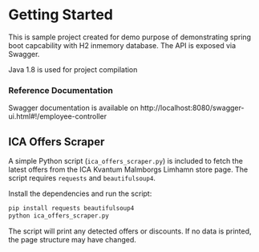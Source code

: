 # Getting Started

This is sample project created for demo purpose of demonstrating spring boot capcability with H2 inmemory database.
The API is exposed via Swagger.

Java 1.8 is used for project compilation

### Reference Documentation

Swagger documentation is available on
http://localhost:8080/swagger-ui.html#!/employee-controller

## ICA Offers Scraper

A simple Python script (`ica_offers_scraper.py`) is included to fetch the latest offers from the ICA Kvantum Malmborgs Limhamn store page. The script requires `requests` and `beautifulsoup4`.

Install the dependencies and run the script:

```bash
pip install requests beautifulsoup4
python ica_offers_scraper.py
```

The script will print any detected offers or discounts. If no data is printed, the page structure may have changed.

